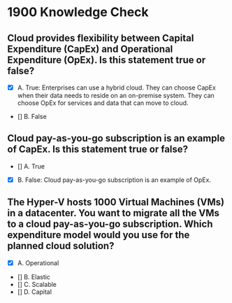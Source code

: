 # 1900 Knowledge Check

## Cloud provides flexibility between Capital Expenditure (CapEx) and Operational Expenditure (OpEx). Is this statement true or false?

- [X] A. True: Enterprises can use a hybrid cloud. They can choose CapEx when their data needs to reside on an on-premise system. They can choose OpEx for services and data that can move to cloud.
- [] B. False

## Cloud pay-as-you-go subscription is an example of CapEx. Is this statement true or false?

- [] A. True
- [X] B. False: Cloud pay-as-you-go subscription is an example of OpEx.

## The Hyper-V hosts 1000 Virtual Machines (VMs) in a datacenter. You want to migrate all the VMs to a cloud pay-as-you-go subscription. Which expenditure model would you use for the planned cloud solution?

- [X] A. Operational
- [] B. Elastic
- [] C. Scalable
- [] D. Capital
